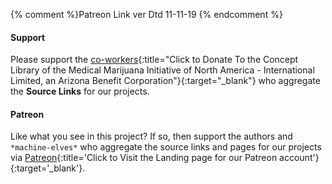 {% comment %}Patreon Link ver Dtd 11-11-19 {% endcomment %}

#### Support

Please support the [co-workers](https://mminail.github.io/Donate/Learn-To-Donate-Now.htm){:title="Click to Donate To the Concept Library of the Medical Marijuana Initiative of North America - International Limited, an Arizona Benefit Corporation"}{:target="_blank"} who aggregate the **Source Links** for our projects.

#### Patreon

Like what you see in this project? If so, then support the authors and `*machine-elves*` who aggregate the source links and pages for our projects via [Patreon](https://www.patreon.com/MMINAIL){:title='Click to Visit the Landing page for our Patreon account'}{:target='_blank'}.
